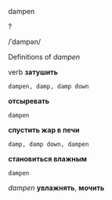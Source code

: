 dampen

?

/ˈdampən/

Definitions of _dampen_

verb
**затушить**

    dampen, damp, damp down
**отсыревать**

    dampen
**спустить жар в печи**

    damp, damp down, dampen
**становиться влажным**

    dampen

_dampen_
**увлажнять**, **мочить**